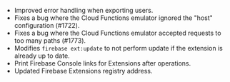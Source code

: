 
* Improved error handling when exporting users.
* Fixes a bug where the Cloud Functions emulator ignored the "host" configuration (#1722).
* Fixes a bug where the Cloud Functions emulator accepted requests to too many paths (#1773).
* Modifies `firebase ext:update` to not perform update if the extension is already up to date.
* Print Firebase Console links for Extensions after operations.
* Updated Firebase Extensions registry address.

